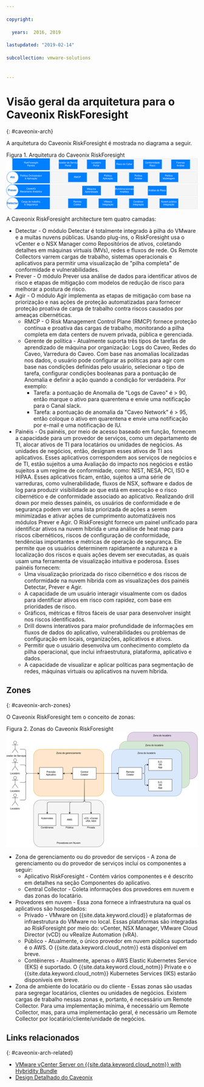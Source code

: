 ```yaml
---

copyright:

  years:  2016, 2019

lastupdated: "2019-02-14"

subcollection: vmware-solutions


---
```


# Visão geral da arquitetura para o Caveonix RiskForesight
{: #caveonix-arch}

A arquitetura do Caveonix RiskForesight é mostrada no diagrama a seguir.

Figura 1. Arquitetura do Caveonix RiskForesight
![Diagrama de arquitetura](caveonix-architecture.svg)

A Caveonix RiskForesight architecture tem quatro camadas:
-	Detectar - O módulo Detectar é totalmente integrado à pilha do VMware e a muitas nuvens públicas. Usando plug-ins, o RiskForesight usa o vCenter e o NSX Manager como Repositórios de ativos, coletando detalhes em máquinas virtuais (MVs), redes e fluxos de rede. Os Remote Collectors varrem cargas de trabalho, sistemas operacionais e aplicativos para permitir uma visualização de "pilha completa" de conformidade e vulnerabilidades.
-	Prever - O módulo Prever usa análise de dados para identificar ativos de risco e etapas de mitigação com modelos de redução de risco para melhorar a postura de risco.
-	Agir - O módulo Agir implementa as etapas de mitigação com base na priorização e nas ações de proteção automatizadas para fornecer proteção proativa de carga de trabalho contra riscos causados por ameaças cibernéticas.
    - RMCP - O Risk Management Control Plane (RMCP) fornece proteção contínua e proativa das cargas de trabalho, monitorando a pilha completa em data centers de nuvem privada, pública e gerenciada.
    - Gerente de política - Atualmente suporta três tipos de tarefas de aprendizado de máquina por organização: Logs do Caveo, Redes do Caveo, Varredura do Caveo. Com base nas anomalias localizadas nos dados, o usuário pode configurar as políticas para agir com base nas condições definidas pelo usuário, selecionar o tipo de tarefa, configurar condições booleanas para a pontuação de Anomalia e definir a ação quando a condição for verdadeira. Por exemplo:
        - Tarefa: a pontuação de Anomalia de "Logs de Caveo" é > 90, então marque o ativo para quarentena e envie uma notificação para o Canal slack.
        - Tarefa: a pontuação de anomalia da "Caveo Network" é > 95, então coloque o ativo em quarentena e envie uma notificação
por e-mail e uma notificação de IU.
- Painéis - Os painéis, por meio de acesso baseado em função, fornecem a capacidade para um provedor de serviços, como um departamento de TI, alocar ativos de TI para locatários ou unidades de negócios. As unidades de negócios, então, designam esses ativos de TI aos aplicativos. Esses aplicativos correspondem aos serviços de negócios e de TI, estão sujeitos a uma Avaliação do impacto nos negócios e estão sujeitos a um regime de conformidade, como: NIST, NESA, PCI, ISO e HIPAA. Esses aplicativos ficam, então, sujeitos a uma série de varreduras, como vulnerabilidade, fluxos de NSX, software e dados de log para produzir visibilidade ao que está em execução e o risco cibernético e de conformidade associado ao aplicativo. Realizando drill down por meio desses painéis, os usuários de conformidade e de segurança podem ver uma lista priorizada de ações a serem minimizadas e ativar ações de cumprimento automatizáveis nos módulos Prever e Agir. O RiskForesight fornece um painel unificado para identificar ativos na nuvem híbrida e uma análise de heat map para riscos cibernéticos, riscos de configuração de conformidade, tendências importantes e métricas de operação de segurança. Ele permite que os usuários determinem rapidamente a natureza e a localização dos riscos e quais ações devem ser executadas, as quais usam uma ferramenta de visualização intuitiva e poderosa. Esses painéis fornecem:
  - Uma visualização priorizada do risco cibernético e dos riscos de conformidade na nuvem híbrida com as visualizações dos painéis Detectar, Prever e Agir.
  - A capacidade de um usuário interagir visualmente com os dados para identificar ativos em risco com rapidez, com base em prioridades de risco.
  - Gráficos, métricas e filtros fáceis de usar para desenvolver insight nos riscos identificados.
  - Drill downs interativos para maior profundidade de informações em fluxos de dados do aplicativo, vulnerabilidades ou problemas de configuração em locais, organizações, aplicativos e ativos.
  - Permitir que o usuário desenvolva um conhecimento completo da pilha operacional, que inclui infraestrutura, plataforma, aplicativo e dados.
  - A capacidade de visualizar e aplicar políticas para segmentação de redes, máquinas virtuais ou aplicativos na nuvem híbrida.

## Zones
{: #caveonix-arch-zones}

O Caveonix RiskForesight tem o conceito de zonas:

Figura 2. Zonas do Caveonix RiskForesight
![Diagrama de zonas](caveonix-zones.svg)

-	Zona de gerenciamento ou do provedor de serviços - A zona de gerenciamento ou do provedor de serviços inclui os componentes a seguir:
    - Aplicativo RiskForesight - Contém vários componentes e é descrito em detalhes na seção Componentes do aplicativo.
    - Central Collector - Coleta informações dos provedores em nuvem e das zonas do locatário.
- Provedores em nuvem - Essa zona fornece a infraestrutura na qual os aplicativos são hospedados:
    - Privado - VMware on {{site.data.keyword.cloud}} e plataformas de infraestrutura do VMware no local. Essas plataformas são integradas ao RiskForesight por meio do: vCenter, NSX Manager, VMware Cloud Director (vCD) ou vRealize Automation (vRA).
    - Público - Atualmente, o único provedor em nuvem pública suportado é o AWS. O {{site.data.keyword.cloud_notm}}  está disponível em breve.
    - Contêineres - Atualmente, apenas o AWS Elastic Kubernetes Service (EKS) é suportado. O {{site.data.keyword.cloud_notm}} Private e o {{site.data.keyword.cloud_notm}} Kubernetes Services (IKS) estarão disponíveis em breve.
-	Zona de ambiente do locatário ou do cliente - Essas zonas são usadas para segregar locatários, clientes ou unidades de negócios. Existem cargas de trabalho nessas zonas e, portanto, é necessário um Remote Collector. Para uma implementação mínima, é necessário um Remote Collector, mas, para uma implementação geral, é necessário um Remote Collector por locatário/cliente/unidade de negócios.


## Links relacionados
{: #caveonix-arch-related}


*   [VMware vCenter Server on {{site.data.keyword.cloud_notm}} with Hybridity Bundle](/docs/services/vmwaresolutions/archiref/vcs?topic=vmware-solutions-vcs-hybridity-intro)
*   [ Design Detalhado do Caveonix ](/docs/services/vmwaresolutions/archiref/caveonix?topic=vmware-solutions-caveonix-detailed)
